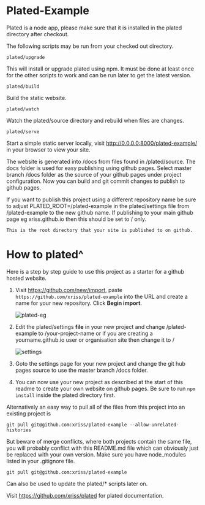 # Plated-Example


Plated is a node app, please make sure that it is installed in the 
plated directory after checkout.



The following scripts may be run from your checked out directory.

	plated/upgrade

This will install or upgrade plated using npm. It must be done at least 
once for the other scripts to work and can be run later to get the 
latest version.


	plated/build

Build the static website.


	plated/watch

Watch the plated/source directory and rebuild when files are changes.


	plated/serve

Start a simple static server locally, visit 
http://0.0.0.0:8000/plated-example/ in your browser to view your 
site.


The website is generated into /docs from files found in /plated/source. The 
docs folder is used for easy publishing using github pages. Select 
master branch /docs folder as the source of your github pages under 
project configuration. Now you can build and git commit changes to 
publish to github pages.


If you want to publish this project using a different repository name 
be sure to adjust PLATED_ROOT=/plated-example in the plated/settings file from 
/plated-example to the new github name. If publishing to your main 
github page eg xriss.github.io then this should be set to / only.

    This is the root directory that your site is published to on github.



# How to plated^

Here is a step by step guide to use this project as a starter for a github hosted website.

1. Visit https://github.com/new/import, 
paste `https://github.com/xriss/plated-example` into the URL and 
create a name for your new repository. Click **Begin import**.

    ![plated-eg](https://cloud.githubusercontent.com/assets/1515961/21818265/07abc360-d75f-11e6-8260-bf842eb2f7aa.png)

2. Edit the plated/settings **file** in your new project and change 
/plated-example to /your-project-name or if you are creating a 
yourname.github.io user or organisation site then change it to /

    ![settings](https://cloud.githubusercontent.com/assets/1515961/21817287/57385988-d75b-11e6-8a61-ac33fd259e78.png)
    
3. Goto the settings page for your new project and change the git hub
pages source to use the master branch /docs folder.

4. You can now use your new project as described at the start of this 
readme to create your own website on github pages. Be sure to run 
```npm install``` inside the plated directory first.


Alternatively an easy way to pull all of the files from this project 
into an existing project is

`git pull git@github.com:xriss/plated-example --allow-unrelated-histories`

But beware of merge conflicts, where both projects contain the same 
file, you will probably conflict with this README.md file which can 
obviously just be replaced with your own version. Make sure you have 
node_modules listed in your .gitignore file.

	git pull git@github.com:xriss/plated-example

Can also be used to update the plated/* scripts later on.


Visit https://github.com/xriss/plated for plated documentation.
